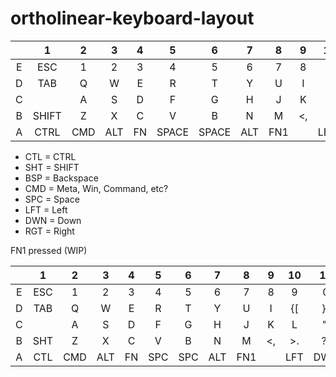 # ortholinear-keyboard-layout

|       |   1   |   2   |   3   |   4   |   5   |   6   |   7   |   8   |   9   |   10  |   11  |   12  |
|:-----:|:-----:|:-----:|:-----:|:-----:|:-----:|:-----:|:-----:|:-----:|:-----:|:-----:|:-----:|:-----:|
|   E   |  ESC  |   1   |   2   |   3   |   4   |   5   |   6   |   7   |   8   |   9   |   0   | BSPACE|
|   D   |  TAB  |   Q   |   W   |   E   |   R   |   T   |   Y   |   U   |   I   |   O   |   P   |   |\  |
|   C   |       |   A   |   S   |   D   |   F   |   G   |   H   |   J   |   K   |   L   |   ;:  | ENTER |
|   B   | SHIFT |   Z   |   X   |   C   |   V   |   B   |   N   |   M   |   <,  |   >.  |   ?/  |   UP  |
|   A   |  CTRL |  CMD  |  ALT  |   FN  | SPACE | SPACE |  ALT  |  FN1  |       |  LEFT |  DOWN | RIGHT |

 - CTL = CTRL
 - SHT = SHIFT
 - BSP = Backspace
 - CMD = Meta, Win, Command, etc?
 - SPC = Space
 - LFT = Left
 - DWN = Down
 - RGT = Right


FN1 pressed (WIP)

|       |   1   |   2   |   3   |   4   |   5   |   6   |   7   |   8   |   9   |   10  |   11  |   12  |
|:-----:|:-----:|:-----:|:-----:|:-----:|:-----:|:-----:|:-----:|:-----:|:-----:|:-----:|:-----:|:-----:|
|   E   |  ESC  |   1   |   2   |   3   |   4   |   5   |   6   |   7   |   8   |   9   |   0   |  BSP  |
|   D   |  TAB  |   Q   |   W   |   E   |   R   |   T   |   Y   |   U   |   I   |   {[  |   }]  |   |\  |
|   C   |       |   A   |   S   |   D   |   F   |   G   |   H   |   J   |   K   |   L   |   ",  |  ENT  |
|   B   |  SHT  |   Z   |   X   |   C   |   V   |   B   |   N   |   M   |   <,  |   >.  |   ?/  |   UP  |
|   A   |  CTL  |  CMD  |  ALT  |   FN  |  SPC  |  SPC  |  ALT  |  FN1  |       |  LFT  |  DWN  |  RGT  |
